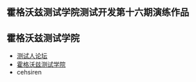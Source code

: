 ## 霍格沃兹测试学院测试开发第十六期演练作品

## 霍格沃兹测试学院
- [测试人论坛](https://ceshiren.com)
- [霍格沃兹测试学院](https://testing-studio.com)
- cehsiren
